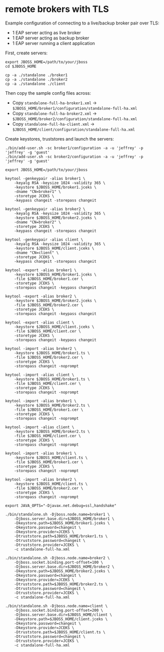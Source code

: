 # remote brokers with TLS

Example configuration of connecting to a live/backup broker pair over TLS:

- 1 EAP server acting as live broker
- 1 EAP server acting as backup broker
- 1 EAP server running a client application

First, create servers:

    export JBOSS_HOME=/path/to/your/jboss
    cd $JBOSS_HOME

    cp -a ./standalone ./broker1
    cp -a ./standalone ./broker2
    cp -a ./standalone ./client

Then copy the sample config files across:

- Copy `standalone-full-ha-broker1.xml` -> `$JBOSS_HOME/broker1/configuration/standalone-full-ha.xml`
- Copy `standalone-full-ha-broker2.xml` -> `$JBOSS_HOME/broker2/configuration/standalone-full-ha.xml`
- Copy `standalone-full-ha-client.xml` -> `$JBOSS_HOME/client/configuration/standalone-full-ha.xml`

Create keystores, truststores and launch the servers:

    ./bin/add-user.sh -sc broker1/configuration -a -u 'jeffrey' -p 'jeffrey' -g 'guest'
    ./bin/add-user.sh -sc broker2/configuration -a -u 'jeffrey' -p 'jeffrey' -g 'guest'

    export JBOSS_HOME=/path/to/your/jboss

    keytool -genkeypair -alias broker1 \
        -keyalg RSA -keysize 1024 -validity 365 \
        -keystore $JBOSS_HOME/broker1.jceks \
        -dname "CN=broker1" \
        -storetype JCEKS \
        -keypass changeit -storepass changeit

    keytool -genkeypair -alias broker2 \
        -keyalg RSA -keysize 1024 -validity 365 \
        -keystore $JBOSS_HOME/broker2.jceks \
        -dname "CN=broker2" \
        -storetype JCEKS \
        -keypass changeit -storepass changeit
        
    keytool -genkeypair -alias client \
        -keyalg RSA -keysize 1024 -validity 365 \
        -keystore $JBOSS_HOME/client.jceks \
        -dname "CN=client" \
        -storetype JCEKS \
        -keypass changeit -storepass changeit

    keytool -export -alias broker1 \
        -keystore $JBOSS_HOME/broker1.jceks \
        -file $JBOSS_HOME/broker1.cer \
        -storetype JCEKS \
        -storepass changeit -keypass changeit

    keytool -export -alias broker2 \
        -keystore $JBOSS_HOME/broker2.jceks \
        -file $JBOSS_HOME/broker2.cer \
        -storetype JCEKS \
        -storepass changeit -keypass changeit
        
    keytool -export -alias client \
        -keystore $JBOSS_HOME/client.jceks \
        -file $JBOSS_HOME/client.cer \
        -storetype JCEKS \
        -storepass changeit -keypass changeit
        
    keytool -import -alias broker2 \
        -keystore $JBOSS_HOME/broker1.ts \
        -file $JBOSS_HOME/broker2.cer \
        -storetype JCEKS \
        -storepass changeit -noprompt
        
    keytool -import -alias client \
        -keystore $JBOSS_HOME/broker1.ts \
        -file $JBOSS_HOME/client.cer \
        -storetype JCEKS \
        -storepass changeit -noprompt

    keytool -import -alias broker1 \
        -keystore $JBOSS_HOME/broker2.ts \
        -file $JBOSS_HOME/broker1.cer \
        -storetype JCEKS \
        -storepass changeit -noprompt
        
    keytool -import -alias client \
        -keystore $JBOSS_HOME/broker2.ts \
        -file $JBOSS_HOME/client.cer \
        -storetype JCEKS \
        -storepass changeit -noprompt
        
    keytool -import -alias broker1 \
        -keystore $JBOSS_HOME/client.ts \
        -file $JBOSS_HOME/broker1.cer \
        -storetype JCEKS \
        -storepass changeit -noprompt

    keytool -import -alias broker2 \
        -keystore $JBOSS_HOME/client.ts \
        -file $JBOSS_HOME/broker2.cer \
        -storetype JCEKS \
        -storepass changeit -noprompt
        
    export JAVA_OPTS="-Djavax.net.debug=ssl,handshake"

    ./bin/standalone.sh -Djboss.node.name=broker1 \
        -Djboss.server.base.dir=$JBOSS_HOME/broker1 \
        -Dkeystore.path=$JBOSS_HOME/broker1.jceks \
        -Dkeystore.password=changeit \
        -Dkeystore.provider=JCEKS \
        -Dtruststore.path=$JBOSS_HOME/broker1.ts \
        -Dtruststore.password=changeit \
        -Dtruststore.provider=JCEKS \
        -c standalone-full-ha.xml

    ./bin/standalone.sh -Djboss.node.name=broker2 \
        -Djboss.socket.binding.port-offset=100 \
        -Djboss.server.base.dir=$JBOSS_HOME/broker2 \
        -Dkeystore.path=$JBOSS_HOME/broker2.jceks \
        -Dkeystore.password=changeit \
        -Dkeystore.provider=JCEKS \
        -Dtruststore.path=$JBOSS_HOME/broker2.ts \
        -Dtruststore.password=changeit \
        -Dtruststore.provider=JCEKS \
        -c standalone-full-ha.xml

    ./bin/standalone.sh -Djboss.node.name=client \
        -Djboss.socket.binding.port-offset=200 \
        -Djboss.server.base.dir=$JBOSS_HOME/client \
        -Dkeystore.path=$JBOSS_HOME/client.jceks \
        -Dkeystore.password=changeit \
        -Dkeystore.provider=JCEKS \
        -Dtruststore.path=$JBOSS_HOME/client.ts \
        -Dtruststore.password=changeit \
        -Dtruststore.provider=JCEKS \
        -c standalone-full-ha.xml

